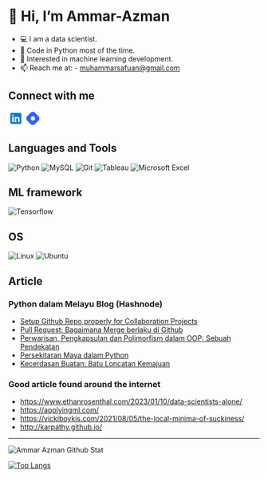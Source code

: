 
 # 👋 Hi, I’m Ammar-Azman
- 💻 I am a data scientist.
- 🐍 Code in Python most of the time.
- 🤖 Interested in machine learning development.
- 📫 Reach me at: - muhammarsafuan@gmail.com

## Connect with me
[<img allign="left" alt="https://www.linkedin.com/in/ammar-azman/" width ="30px" src="svg-symbol/icons8-linkedin (1).svg" />][Linkedin]
[<img allign="left" alt="https://ammarazman.hashnode.dev/" width ="30px" src="svg-symbol/icons8-hashnode.svg" />][Hashnode]

[Hashnode]: https://ammarazman.hashnode.dev/
[Linkedin]: https://www.linkedin.com/in/ammar-azman/

## Languages and Tools
![Python](https://img.shields.io/badge/python-3670A0?style=for-the-badge&logo=python&logoColor=ffdd54)
![MySQL](https://img.shields.io/badge/mysql-%2300f.svg?style=for-the-badge&logo=mysql&logoColor=white)
![Git](https://img.shields.io/badge/git-%23F05033.svg?style=for-the-badge&logo=git&logoColor=white)
![Tableau](https://img.shields.io/badge/Tableau-E97627?style=for-the-badge&logo=Tableau&logoColor=white)
![Microsoft Excel](https://img.shields.io/badge/Microsoft_Excel-217346?style=for-the-badge&logo=microsoft-excel&logoColor=white)

## ML framework
![Tensorflow](https://img.shields.io/badge/TensorFlow-FF6F00?style=for-the-badge&logo=tensorflow&logoColor=white)

## OS
![Linux](https://img.shields.io/badge/Linux-FCC624?style=for-the-badge&logo=linux&logoColor=black)
![Ubuntu](https://img.shields.io/badge/Ubuntu-E95420?style=for-the-badge&logo=ubuntu&logoColor=white)

## Article

### Python dalam Melayu Blog (Hashnode)
<!-- BLOG-POST-LIST:START -->
- [Setup Github Repo properly for Collaboration Projects](https://ammarazman.hashnode.dev/setup-github-repo-properly-for-collaboration-projects)
- [Pull Request: Bagaimana Merge berlaku di Github](https://ammarazman.hashnode.dev/pull-request-bagaimana-merge-berlaku-di-github)
- [Perwarisan, Pengkapsulan dan Polimorfism dalam OOP: Sebuah Pendekatan](https://ammarazman.hashnode.dev/perwarisan-pengkapsulan-dan-polimorfism-dalam-oop)
- [Persekitaran Maya dalam Python](https://ammarazman.hashnode.dev/persekitaran-maya-dalam-python)
- [Kecerdasan Buatan: Batu Loncatan Kemajuan](https://ammarazman.hashnode.dev/kecerdasan-buatan-batu-loncatan-kemajuan)
<!-- BLOG-POST-LIST:END -->

### Good article found around the internet 
-  https://www.ethanrosenthal.com/2023/01/10/data-scientists-alone/
-  https://applyingml.com/
-  https://vickiboykis.com/2021/08/05/the-local-minima-of-suckiness/
-  http://karpathy.github.io/

---
<img allign="left" alt="Ammar Azman Github Stat" src="https://github-readme-stats.vercel.app/api?username=Ammar-Azman&show_icons=True&hide_border=True&theme=tokyonight" />

[![Top Langs](https://github-readme-stats.vercel.app/api/top-langs/?username=Ammar-Azman&show_icons=True&hide_border=True&theme=tokyonight)](https://github.com/anuraghazra/github-readme-stats)


[Git]:""
[Python]:""
[MySQL]:""
[Tableau]:""
[Excel]:""
